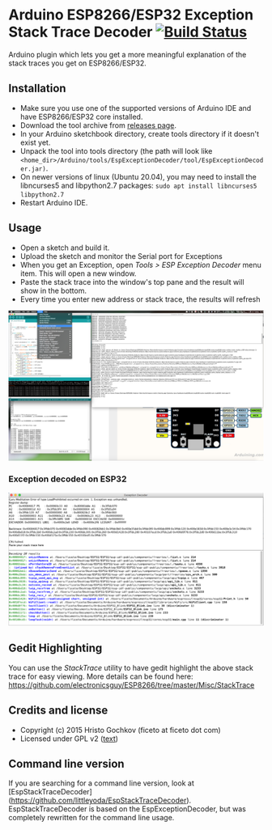 # Arduino ESP8266/ESP32 Exception Stack Trace Decoder [![Build Status](https://travis-ci.org/me-no-dev/EspExceptionDecoder.svg?branch=master)](https://travis-ci.org/me-no-dev/EspExceptionDecoder)

Arduino plugin which lets you get a more meaningful explanation of the stack traces you get on ESP8266/ESP32.


## Installation
- Make sure you use one of the supported versions of Arduino IDE and have ESP8266/ESP32 core installed.
- Download the tool archive from [releases page](https://github.com/me-no-dev/EspExceptionDecoder/releases/latest).
- In your Arduino sketchbook directory, create tools directory if it doesn't exist yet.
- Unpack the tool into tools directory (the path will look like `<home_dir>/Arduino/tools/EspExceptionDecoder/tool/EspExceptionDecoder.jar)`.
- On newer versions of linux (Ubuntu 20.04), you may need to install the libncurses5 and libpython2.7 packages: `sudo apt install libncurses5 libpython2.7`
- Restart Arduino IDE.

## Usage
- Open a sketch and build it.
- Upload the sketch and monitor the Serial port for Exceptions
- When you get an Exception, open *Tools > ESP Exception Decoder* menu item. This will open a new window.
- Paste the stack trace into the window's top pane and the result will show in the bottom.
- Every time you enter new address or stack trace, the results will refresh

![EspExceptionDecoder.png](EspExceptionDecoder.png)

### Exception decoded on ESP32

![esp32-exception.png](esp32-exception.png)

## Gedit Highlighting
You can use the *StackTrace* utility to have gedit highlight the above stack trace for easy viewing. More details can be found here: https://github.com/electronicsguy/ESP8266/tree/master/Misc/StackTrace

## Credits and license

- Copyright (c) 2015 Hristo Gochkov (ficeto at ficeto dot com)
- Licensed under GPL v2 ([text](LICENSE))

## Command line version
If you are searching for a command line version, look at [EspStackTraceDecoder] (https://github.com/littleyoda/EspStackTraceDecoder). EspStackTraceDecoder is based on the EspExceptionDecoder, but was completely rewritten for the command line usage.
